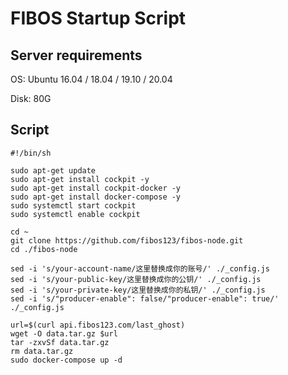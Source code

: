 # FIBOS Startup Script

## Server requirements

OS: Ubuntu 16.04 / 18.04 / 19.10 / 20.04

Disk: 80G

## Script

```
#!/bin/sh

sudo apt-get update
sudo apt-get install cockpit -y
sudo apt-get install cockpit-docker -y
sudo apt-get install docker-compose -y
sudo systemctl start cockpit
sudo systemctl enable cockpit

cd ~
git clone https://github.com/fibos123/fibos-node.git
cd ./fibos-node

sed -i 's/your-account-name/这里替换成你的账号/' ./_config.js
sed -i 's/your-public-key/这里替换成你的公钥/' ./_config.js
sed -i 's/your-private-key/这里替换成你的私钥/' ./_config.js
sed -i 's/"producer-enable": false/"producer-enable": true/' ./_config.js

url=$(curl api.fibos123.com/last_ghost)
wget -O data.tar.gz $url
tar -zxvSf data.tar.gz
rm data.tar.gz
sudo docker-compose up -d
```

